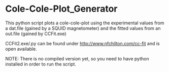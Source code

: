 # Cole-Cole-Plot_Generator

This python script plots a cole-cole-plot using the experimental values from a dat.file (gained by a SQUID magnetometer) and the fitted values from an out.file (gained by CCFit.exe)

CCFit2.exe/.py can be found under http://www.nfchilton.com/cc-fit and is open available.

NOTE: There is no compiled version yet, so you need to have python installed in order to run the script.
